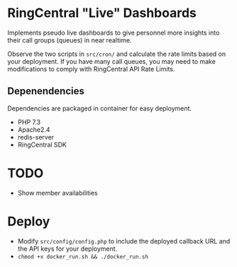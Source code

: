 # RingCentral "Live" Dashboards

Implements pseudo live dashboards to give personnel more insights into their call groups (queues) in near realtime.

Observe the two scripts in `src/cron/` and calculate the rate limits based on your deployment.  If you have many call queues, you may need to make modifications to comply with RingCentral API Rate Limits.

## Depenendencies

Dependencies are packaged in container for easy deployment.

* PHP 7.3 
* Apache2.4
* redis-server
* RingCentral SDK

# TODO

* Show member availabilities

# Deploy

* Modify `src/config/config.php` to include the deployed callback URL and the API keys for your deployment.
* `chmod +x docker_run.sh && ./docker_run.sh`
